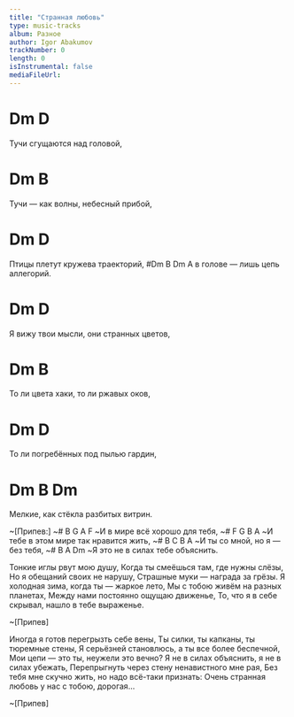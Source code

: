 ```yaml
---
title: "Странная любовь"
type: music-tracks
album: Разное
author: Igor Abakumov
trackNumber: 0
length: 0
isInstrumental: false
mediaFileUrl: 
---
```


# Dm             D
Тучи сгущаются над головой,
# Dm                  B
Тучи — как волны, небесный прибой,
#  Dm               D
Птицы плетут кружева траекторий,
#Dm                 B        Dm
А в голове — лишь цепь аллегорий.
#   Dm                     D
Я вижу твои мысли, они странных цветов,
# Dm                       B
То ли цвета хаки, то ли ржавых оков,
# Dm                    D
То ли погребённых под пылью гардин,
# Dm                    B        Dm
Мелкие, как стёкла разбитых витрин.

~[Припев:]
~#     B     G      A        F
~И в мире всё хорошо для тебя,
~#     F         G         B       A
~И тебе в этом мире так нравится жить,
~#   B      C      B          A
~И ты со мной, но я — без тебя,
~#  B                 A       Dm
~Я это не в силах тебе объяснить.

Тонкие иглы рвут мою душу,
Когда ты смеёшься там, где нужны слёзы,
Но я обещаний своих не нарушу,
Страшные муки — награда за грёзы.
Я холодная зима, когда ты — жаркое лето,
Мы с тобою живём на разных планетах,
Между нами постоянно ощущаю движенье,
То, что я в себе скрывал, нашло в тебе выраженье.

~[Припев]

Иногда я готов перегрызть себе вены,
Ты силки, ты капканы, ты тюремные стены,
Я серьёзней становлюсь, а ты все более беспечной,
Мои цепи — это ты, неужели это вечно?
Я не в силах объяснить, я не в силах убежать,
Перепрыгнуть через стену ненавистного мне рая,
Без тебя мне скучно жить, но надо всё-таки признать:
Очень странная любовь у нас с тобою, дорогая...

~[Припев]

